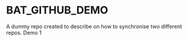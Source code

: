 # BAT_GITHUB_DEMO
A dummy repo created to describe on how to synchronise two different repos. 
Demo 1
